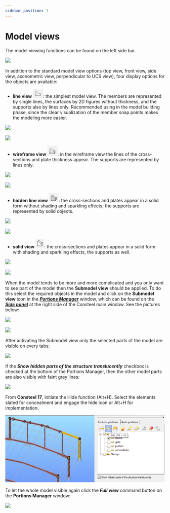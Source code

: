 ```yaml
---
sidebar_position: 1
---
```

# Model views

<!-- wp:paragraph -->

The model viewing functions can be found on the left side bar.

<!-- /wp:paragraph -->

<!-- wp:image {"id":7682,"width":"243px","height":"279px","sizeSlug":"full","linkDestination":"media"} -->

[![](https://consteelsoftware.com/wp-content/uploads/2021/04/4-2-model-view-side-bar.png)](./img/wp-content-uploads-2021-04-4-2-model-view-side-bar.png)

<!-- /wp:image -->

<!-- wp:paragraph -->

In addition to the standard model view options (top view, front view, side view, axonometric view, perpendicular to UCS view), four display options for the objects are available:


- **line view** ![](./img/wp-content-uploads-2021-04-4-2-model-view-line-view-icon.png): the simplest model view. The members are represented by single lines, the surfaces by 2D figures without thickness, and the supports also by lines only. Recommended using in the model building phase, since the clear visualization of the member snap points makes the modeling more easier.


[![](https://consteelsoftware.com/wp-content/uploads/2021/04/4-2-model-view-lv1.jpg)](./img/wp-content-uploads-2021-04-4-2-model-view-lv1.jpg)

<!-- /wp:image -->

<!-- /wp:column -->

<!-- wp:column -->

<!-- wp:image {"align":"center","id":7700,"width":546,"height":284,"sizeSlug":"full","linkDestination":"media"} -->

[![](https://consteelsoftware.com/wp-content/uploads/2021/04/4-2-model-view-lv-2.png)](./img/wp-content-uploads-2021-04-4-2-model-view-lv-2.png)


- **wireframe view** ![](./img/wp-content-uploads-2021-04-4-2-model-view-wireframe-icon.png): in the wireframe view the lines of the cross-sections and plate thickness appear. The supports are represented by lines only.


[![](https://consteelsoftware.com/wp-content/uploads/2021/04/4-2-model-view-wf1.jpg)](./img/wp-content-uploads-2021-04-4-2-model-view-wf1.jpg)



[![](https://consteelsoftware.com/wp-content/uploads/2021/04/4-2-model-view-wf2.jpg)](./img/wp-content-uploads-2021-04-4-2-model-view-wf2.jpg)

- **hidden line view** ![](./img/wp-content-uploads-2021-04-4-2-model-view-hidden-icon.png): the cross-sections and plates appear in a solid form without shading and sparkling effects; the supports are represented by solid objects.


[![](https://consteelsoftware.com/wp-content/uploads/2021/04/4-2-model-view-hl1.jpg)](./img/wp-content-uploads-2021-04-4-2-model-view-hl1.jpg)


[![](https://consteelsoftware.com/wp-content/uploads/2021/04/4-2-model-view-hl2.jpg)](./img/wp-content-uploads-2021-04-4-2-model-view-hl2.jpg)

- **solid view** ![](./img/wp-content-uploads-2021-04-4-2-model-view-solid-icon.png): the cross-sections and plates appear in a solid form with shading and sparkling effects, the supports as well.


[![](https://consteelsoftware.com/wp-content/uploads/2021/04/4-2-model-view-sv1.jpg)](./img/wp-content-uploads-2021-04-4-2-model-view-sv1.jpg)



[![](https://consteelsoftware.com/wp-content/uploads/2021/04/4-2-model-view-sv2.jpg)](./img/wp-content-uploads-2021-04-4-2-model-view-sv2.jpg)


When the model tends to be more and more complicated and you only want to see part of the model then the **Submodel** **view** should be applied. To do this select the required objects in the model and click on the **Submodel view** icon in the **[_Portions Manager_](./3_3_portions-manager.md)** window, which can be found on the **_[Side panel](../1_0_general-description/1_2_the-main-window.md#side-panel)_** at the right side of the Consteel main window. See the pictures below:


[![](https://consteelsoftware.com/wp-content/uploads/2021/04/4-2-model-view-submodel-select.jpg)](./img/wp-content-uploads-2021-04-4-2-model-view-submodel-select.jpg)


[![](https://consteelsoftware.com/wp-content/uploads/2021/04/4-2-model-view-submodel.png)](./img/wp-content-uploads-2021-04-4-2-model-view-submodel.png)


After activating the Submodel view only the selected parts of the model are visible on every tabs:


[![](https://consteelsoftware.com/wp-content/uploads/2021/04/4-2-model-view-submodel-1.png)](./img/wp-content-uploads-2021-04-4-2-model-view-submodel-1.png)


If the _**Show hidden parts of the structure translucently**_ checkbox is checked at the bottom of the Portions Manager, then the other model parts are also visible with faint grey lines:


[![](https://consteelsoftware.com/wp-content/uploads/2021/04/4-2-model-view-submodel-2.jpg)](./img/wp-content-uploads-2021-04-4-2-model-view-submodel-2.jpg)


From **Consteel 17**, initiate the Hide function (Alt+H). Select the elements slated for concealment and engage the hide icon or Alt+H for implementation.


![](./img/wp-content-uploads-2024-02-3.1.Hide-CS17.png)


To let the whole model visible again click the _**Full view**_ command button on the **Portions Manager** window:

<!-- /wp:paragraph -->

<!-- wp:image {"align":"center","id":7676,"width":271,"height":148,"sizeSlug":"full","linkDestination":"media"} -->

[![](https://consteelsoftware.com/wp-content/uploads/2021/04/4-2-model-view-full-view.png)](./img/wp-content-uploads-2021-04-4-2-model-view-full-view.png)

<!-- /wp:image -->
